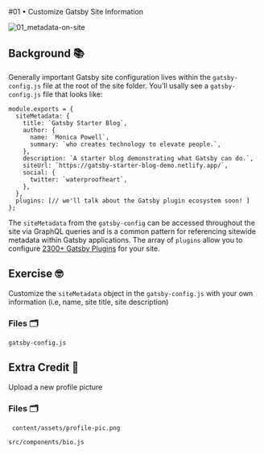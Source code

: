#01 &bull; Customize Gatsby Site Information

![01_metadata-on-site](/Users/monicafresh/Dev/gatsby-workshop/site/src/INSTRUCTIONS/01_metadata-on-site.png)

## Background 📚

Generally important Gatsby site configuration lives within the `gatsby-config.js` file at the root of the site folder. You'll usally see a `gatsby-config.js` file that looks like:

```
module.exports = {
  siteMetadata: {
    title: `Gatsby Starter Blog`,
    author: {
      name: `Monica Powell`,
      summary: `who creates technology to elevate people.`,
    },
    description: `A starter blog demonstrating what Gatsby can do.`,
    siteUrl: `https://gatsby-starter-blog-demo.netlify.app/`,
    social: {
      twitter: `waterproofheart`,
    },
  },
  plugins: [// we'll talk about the Gatsby plugin ecosystem soon! ]
};
```

The `siteMetadata` from the `gatsby-config` can be accessed throughout the site via GraphQL queries and is a common pattern for referencing sitewide metadata within Gatsby applications. The array of `plugins` allow you to configure [2300+ Gatsby Plugins](https://www.gatsbyjs.com/plugins) for your site.

## Exercise 🤓

Customize the `siteMetadata` object in the `gatsby-config.js` with your own information (i.e, name, site title, site description)

### Files 🗂

`gatsby-config.js`

## Extra Credit 💯

Upload a new profile picture

### Files 🗂

` content/assets/profile-pic.png`

`src/components/bio.js`
